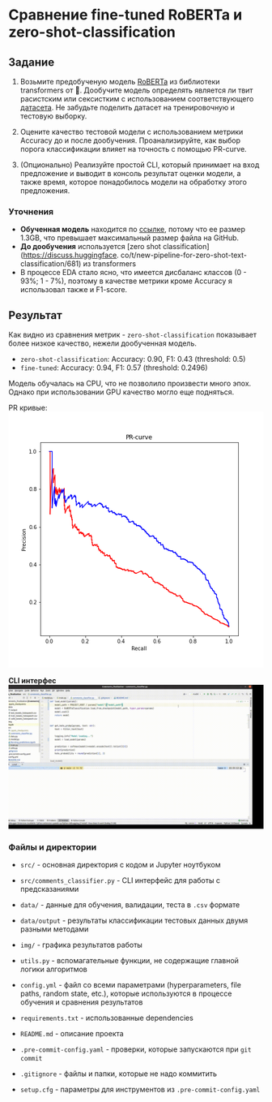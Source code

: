 # Сравнение fine-tuned RoBERTa и zero-shot-classification

## Задание
1. Возьмите предобученую модель [RoBERTa](https://huggingface.co/transformers/model_summary.html#roberta) из библиотеки transformers от 🤗. Дообучите модель определять является ли твит расистским или сексистким с использованием соответствующего [датасета](https://huggingface.co/datasets/tweets_hate_speech_detection). Не забудьте поделить датасет на тренировочную и тестовую выборку.

2. Оцените качество тестовой модели с использованием метрики Accuracy до и после дообучения. Проанализируйте, как выбор порога классификации влияет на точность с помощью PR-curve.

3. (Опционально) Реализуйте простой CLI, который принимает на вход предложение и выводит в консоль результат оценки модели, а также время, которое понадобилось модели на обработку этого предложения.

### Уточнения
* **Обученная модель** находится по [ссылке](), потому что ее размер 1.3GB, что превышает максимальный размер файла
  на GitHub.
* **До дообучения** используется [zero shot classification](https://discuss.huggingface.
  co/t/new-pipeline-for-zero-shot-text-classification/681) из transformers
* В процессе EDA стало ясно, что имеется дисбаланс классов (0 - 93%; 1 - 7%), поэтому в качестве метрики кроме
  Accuracy я использовал также и F1-score.


## Результат
Как видно из сравнения метрик - `zero-shot-classification` показывает более низкое качество, нежели дообученная модель.

* `zero-shot-classification`: Accuracy: 0.90, F1: 0.43 (threshold: 0.5)
* `fine-tuned`: Accuracy: 0.94, F1: 0.57 (threshold: 0.2496)

Модель обучалась на CPU, что не позволило произвести много эпох. Однако при использовании GPU качество могло еще подняться.

PR кривые:
![PR Curve of zero-shot vs fine-tuned](img/pr_curve.png)

**CLI интерфес**
![CLI](img/finetuned_roberta_cli.gif)





### Файлы и директории
* `src/` - основная директория с кодом и Jupyter ноутбуком
* `src/comments_classifier.py` - CLI интерфейс для работы с предсказаниями

* `data/` - данные для обучения, валидации, теста в `.csv` формате
* `data/output` - результаты классификации тестовых данных двумя разными методами

* `img/` - графика результатов работы

* `utils.py` - вспомагательные функции, не содержащие главной логики алгоритмов
* `config.yml` - файл со всеми параметрами (hyperparameters, file paths, random state, etc.), которые используются в процессе обучения и сравнения результатов
* `requirements.txt` - использованные dependencies

* `README.md` - описание проекта
* `.pre-commit-config.yaml` - проверки, которые запускаются при `git commit`
* `.gitignore` - файлы и папки, которые не надо коммитить
* `setup.cfg` - параметры для инструментов из `.pre-commit-config.yaml`
